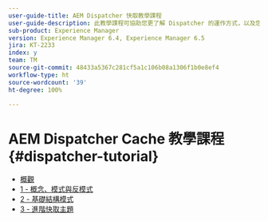```yaml
---
user-guide-title: AEM Dispatcher 快取教學課程
user-guide-description: 此教學課程可協助您更了解 Dispatcher 的運作方式，以及您如何使用。
sub-product: Experience Manager
version: Experience Manager 6.4, Experience Manager 6.5
jira: KT-2233
index: y
team: TM
source-git-commit: 48433a5367c281cf5a1c106b08a1306f1b0e8ef4
workflow-type: ht
source-wordcount: '39'
ht-degree: 100%

---
```



# AEM Dispatcher Cache 教學課程{#dispatcher-tutorial}

+ [概觀](overview.md)
+ [1 - 概念、模式與反模式](chapter-1.md)
+ [2 - 基礎結構模式](chapter-2.md)
+ [3 - 進階快取主題](chapter-3.md)
